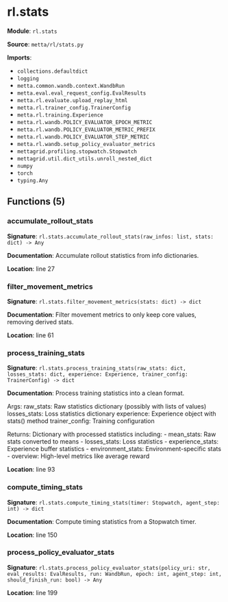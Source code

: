 # rl.stats

**Module**: `rl.stats`

**Source**: `metta/rl/stats.py`

**Imports**:
- `collections.defaultdict`
- `logging`
- `metta.common.wandb.context.WandbRun`
- `metta.eval.eval_request_config.EvalResults`
- `metta.rl.evaluate.upload_replay_html`
- `metta.rl.trainer_config.TrainerConfig`
- `metta.rl.training.Experience`
- `metta.rl.wandb.POLICY_EVALUATOR_EPOCH_METRIC`
- `metta.rl.wandb.POLICY_EVALUATOR_METRIC_PREFIX`
- `metta.rl.wandb.POLICY_EVALUATOR_STEP_METRIC`
- `metta.rl.wandb.setup_policy_evaluator_metrics`
- `mettagrid.profiling.stopwatch.Stopwatch`
- `mettagrid.util.dict_utils.unroll_nested_dict`
- `numpy`
- `torch`
- `typing.Any`

## Functions (5)

### accumulate_rollout_stats

**Signature**: `rl.stats.accumulate_rollout_stats(raw_infos: list, stats: dict) -> Any`

**Documentation**: Accumulate rollout statistics from info dictionaries.

**Location**: line 27

### filter_movement_metrics

**Signature**: `rl.stats.filter_movement_metrics(stats: dict) -> dict`

**Documentation**: Filter movement metrics to only keep core values, removing derived stats.

**Location**: line 61

### process_training_stats

**Signature**: `rl.stats.process_training_stats(raw_stats: dict, losses_stats: dict, experience: Experience, trainer_config: TrainerConfig) -> dict`

**Documentation**: Process training statistics into a clean format.

Args:
    raw_stats: Raw statistics dictionary (possibly with lists of values)
    losses_stats: Loss statistics dictionary
    experience: Experience object with stats() method
    trainer_config: Training configuration

Returns:
    Dictionary with processed statistics including:
    - mean_stats: Raw stats converted to means
    - losses_stats: Loss statistics
    - experience_stats: Experience buffer statistics
    - environment_stats: Environment-specific stats
    - overview: High-level metrics like average reward

**Location**: line 93

### compute_timing_stats

**Signature**: `rl.stats.compute_timing_stats(timer: Stopwatch, agent_step: int) -> dict`

**Documentation**: Compute timing statistics from a Stopwatch timer.

**Location**: line 150

### process_policy_evaluator_stats

**Signature**: `rl.stats.process_policy_evaluator_stats(policy_uri: str, eval_results: EvalResults, run: WandbRun, epoch: int, agent_step: int, should_finish_run: bool) -> Any`

**Location**: line 199

